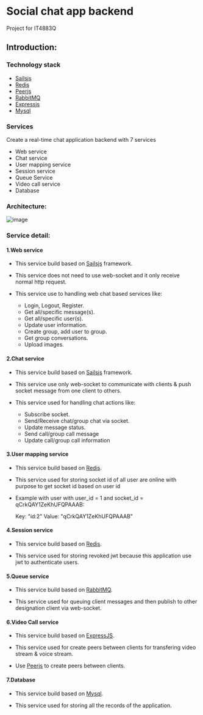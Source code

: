# Social chat app backend
Project for IT4883Q

## Introduction:

### Technology stack

  - [Sailsjs](https://sailsjs.com/)
  - [Redis](https://redis.io/)
  - [Peerjs](https://peerjs.com/)
  - [RabbitMQ](https://www.rabbitmq.com/)
  - [Expressjs](https://expressjs.com/)
  - [Mysql](https://www.mysql.com/)

### Services

Create a real-time chat application backend with 7 services
  - Web service
  - Chat service
  - User mapping service
  - Session service
  - Queue Service
  - Video call service
  - Database
  
### Architecture:


![image](https://user-images.githubusercontent.com/103374580/177462179-d9bf1e82-b52d-4ea0-80f5-58b75ead6e59.png)


### Service detail:
  #### 1.Web service
  - This service build based on [Sailsjs](https://sailsjs.com/) framework.
  
  - This service does not need to use web-socket and it only receive normal http request.
  
  - This service use to handling web chat based services like: 
  
    - Login, Logout, Register.
    - Get all/specific message(s).
    - Get all/specific user(s).
    - Update user information.
    - Create group, add user to group.
    - Get group conversations.
    - Upload images.
    
  
  #### 2.Chat service
  - This service build based on [Sailsjs](https://sailsjs.com/) framework.

  - This service use only web-socket to communicate with clients & push socket message from one client to others.
    
  - This service used for handling chat actions like:
  
    - Subscribe socket.
    - Send/Receive chat/group chat via socket.
    - Update message status.
    - Send call/group call message
    - Update call/group call information
    
  #### 3.User mapping service
  - This service build based on [Redis](https://redis.io/).
  
  - This service used for storing socket id of all user are online with purpose to get socket id based on user id
  
  - Example with user with user_id = 1 and socket_id = qCrkQAY1ZeKhUFQPAAAB:
  
    Key: "id:2" Value: "qCrkQAY1ZeKhUFQPAAAB" 
    
  #### 4.Session service
  - This service build based on [Redis](https://redis.io/).
  
  - This service used for storing revoked jwt because this application use jwt to authenticate users.
  
  #### 5.Queue service
  - This service build based on [RabbitMQ](https://www.rabbitmq.com/).
  
  - This service used for queuing client messages and then publish to other designation client via web-socket.

  #### 6.Video Call service
  - This service build based on [ExpressJS](https://expressjs.com/).

  - This service used for create peers between clients for transfering video stream & voice stream.
  
  - Use [Peerjs](https://peerjs.com/) to create peers between clients.

  #### 7.Database
  - This service build based on [Mysql](https://www.mysql.com/).
  
  - This service used for storing all the records of the application.
